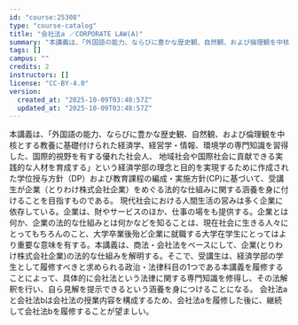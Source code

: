 ```yaml
---
id: "course:25308"
type: "course-catalog"
title: "会社法a ／CORPORATE LAW(A)"
summary: "本講義は、「外国語の能力、ならびに豊かな歴史観、自然観、および倫理観を中核とする教養に基礎付けられた経済学、経営学・情報、環境学の専門知識を習得した、国際的視野を有する優れた社会人、 地域社会や国際社会に貢献できる実践的な人材を育成する」と…"
tags: []
campus: ""
credits: 2
instructors: []
license: "CC-BY-4.0"
version:
  created_at: "2025-10-09T03:48:57Z"
  updated_at: "2025-10-09T03:48:57Z"
---
```

本講義は、「外国語の能力、ならびに豊かな歴史観、自然観、および倫理観を中核とする教養に基礎付けられた経済学、経営学・情報、環境学の専門知識を習得した、国際的視野を有する優れた社会人、 地域社会や国際社会に貢献できる実践的な人材を育成する」という経済学部の理念と目的を実現するために作成された学位授与方針（DP）および教育課程の編成・実施方針(CP)に基づいて、受講生が企業（とりわけ株式会社企業）をめぐる法的な仕組みに関する涵養を身に付けることを目指すものである。 現代社会における人間生活の営みは多く企業に依存している。企業は、財やサービスのほか、仕事の場をも提供する。企業とは何か、企業の法的な仕組みとは何かなどを知ることは、現在社会に生きる人々にとってもちろんのこと、大学卒業後殆ど企業に就職する大学在学生にとってはより重要な意味を有する。本講義は、商法・会社法をベースにして、企業(とりわけ株式会社企業)の法的な仕組みを解明する。そこで、受講生は、経済学部の学生として履修すべきと求められる政治・法律科目の1つである本講義を履修することによって、具体的に会社法という法律に関する専門知識を修得し、その法解釈を行い、自ら見解を提示できるという涵養を身につけることになる。 会社法aと会社法bは会社法の授業内容を構成するため、会社法aを履修した後に、継続して会社法bを履修することが望ましい。
